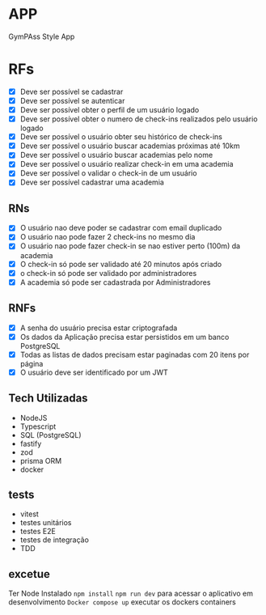 # APP
GymPAss Style App

# RFs 
- [x] Deve ser possível se cadastrar
- [x] Deve ser possível se autenticar
- [x] Deve ser possível obter o perfil de um usuário logado
- [x] Deve ser possível obter o numero de check-ins realizados pelo usuário logado
- [x] Deve ser possível o usuário obter seu histórico de check-ins
- [x] Deve ser possível o usuário buscar academias próximas até 10km
- [x] Deve ser possível o usuário buscar academias pelo nome
- [x] Deve ser possível o usuário realizar check-in em uma academia
- [x] Deve ser possível o validar o check-in de um usuário
- [x] Deve ser possível cadastrar uma academia
## RNs
- [x] O usuário nao deve poder se cadastrar com email duplicado
- [x] O usuário nao pode fazer 2 check-ins no mesmo dia
- [x] O usuário nao pode fazer check-in se nao estiver perto (100m) da academia
- [x] O check-in só pode ser validado até 20 minutos após criado
- [x] o check-in só pode ser validado por administradores
- [x] A academia só pode ser cadastrada por Administradores
## RNFs
- [x] A senha do usuário precisa estar criptografada
- [x] Os dados da Aplicação precisa estar persistidos em um banco PostgreSQL
- [x] Todas as listas de dados precisam estar paginadas com 20 itens por página
- [x] O usuário deve ser identificado por um JWT

## Tech Utilizadas
- NodeJS
- Typescript
- SQL (PostgreSQL)
- fastify
- zod
- prisma ORM
- docker
## tests
- vitest
- testes unitários
- testes E2E
- testes de integração
- TDD

## excetue
Ter Node Instalado
`npm install`
`npm run dev` para acessar o aplicativo em desenvolvimento 
`Docker compose up` executar os dockers containers
